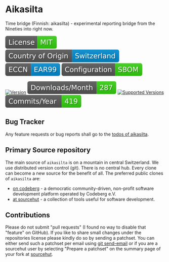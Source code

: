 # Aikasilta

Time bridge (Finnish: aikasilta) - experimental reporting bridge from the Nineties into right now.

[![license](badges/license-spdx-mit.svg)](https://git.sr.ht/~sthagen/aikasilta/tree/default/item/LICENSE)
[![Country of Origin](badges/country-of-origin-name-switzerland-neutral.svg)](https://git.sr.ht/~sthagen/aikasilta/tree/default/item/COUNTRY-OF-ORIGIN)
[![Export Classification Control Number (ECCN)](badges/export-control-classification-number_eccn-ear99-neutral.svg)](https://git.sr.ht/~sthagen/aikasilta/tree/default/item/EXPORT-CONTROL-CLASSIFICATION-NUMBER)
[![Configuration](badges/configuration-sbom.svg)](third-party/index.html)

[![Version](https://img.shields.io/pypi/v/aikasilta.svg?style=flat)](https://pypi.python.org/pypi/aikasilta/)
[![Downloads](docs/badges/downloads-per-month.svg)](https://pepy.tech/project/aikasilta)
[![Supported Versions](https://img.shields.io/pypi/pyversions/aikasilta.svg?style=flat)](https://pypi.python.org/pypi/aikasilta/)
[![Maintenance Status](docs/badges/commits-per-year.svg)](https://git.sr.ht/~sthagen/aikasilta/log)

## Bug Tracker

Any feature requests or bug reports shall go to the [todos of aikasilta](https://todo.sr.ht/~sthagen/aikasilta).

## Primary Source repository

The main source of `aikasilta` is on a mountain in central Switzerland.
We use distributed version control (git).
There is no central hub.
Every clone can become a new source for the benefit of all.
The preferred public clones of `aikasilta` are:

* [on codeberg](https://codeberg.org/sthagen/aikasilta) - a democratic community-driven, non-profit software development platform operated by Codeberg e.V.
* [at sourcehut](https://git.sr.ht/~sthagen/aikasilta) - a collection of tools useful for software development.

## Contributions

Please do not submit "pull requests" (I found no way to disable that "feature" on GitHub).
If you like to share small changes under the repositories license please kindly do so by sending a patchset.
You can either send such a patchset per email using [git send-email](https://git-send-email.io) or 
if you are a sourcehut user by selecting "Prepare a patchset" on the summary page of your fork at [sourcehut](https://git.sr.ht/).
